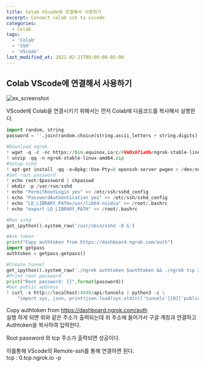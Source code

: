 ```yaml
---
title: Colab VScode에 연결해서 사용하기
excerpt: Connect colab ssh to vscode
categories:
  - Colab
tags:
  - 'Colab'
  - 'SSH'
  - 'VScode'
last_modified_at: 2021-02-21T08:06:00-05:00
---
```

## Colab VScode에 연결해서 사용하기

![ex_screenshot](https://www.stechstar.com/user/zbxe/files/attach/images/3151/119/064/c9342957dc10efc2948e86e7718ae516.png)

VScode에 Colab을 연결시키기 위해서는 먼저 Colab에 다음코드를 복사해서 실행한다. 

``` python
import random, string
password = ''.join(random.choice(string.ascii_letters + string.digits) for i in range(20))

#Download ngrok
! wget -q -c -nc https://bin.equinox.io/c/4VmDzA7iaHb/ngrok-stable-linux-amd64.zip
! unzip -qq -n ngrok-stable-linux-amd64.zip
#Setup sshd
! apt-get install -qq -o=Dpkg::Use-Pty=0 openssh-server pwgen > /dev/null
#Set root password
! echo root:$password | chpasswd
! mkdir -p /var/run/sshd
! echo "PermitRootLogin yes" >> /etc/ssh/sshd_config
! echo "PasswordAuthentication yes" >> /etc/ssh/sshd_config
! echo "LD_LIBRARY_PATH=/usr/lib64-nvidia" >> /root/.bashrc
! echo "export LD_LIBRARY_PATH" >> /root/.bashrc

#Run sshd
get_ipython().system_raw('/usr/sbin/sshd -D &')

#Ask token
print("Copy authtoken from https://dashboard.ngrok.com/auth")
import getpass
authtoken = getpass.getpass()

#Create tunnel
get_ipython().system_raw('./ngrok authtoken $authtoken && ./ngrok tcp 22 &')
#Print root password
print("Root password: {}".format(password))
#Get public address
! curl -s http://localhost:4040/api/tunnels | python3 -c \
    "import sys, json; print(json.load(sys.stdin)['tunnels'][0]['public_url'])"
```

Copy authtoken from https://dashboard.ngrok.com/auth  
실행 하게 되면 위와 같은 주소가 출력되는데 위 주소에 들어가서 구글 계정과 연결하고 Authtoken을 복사하여 입력한다. 

Root password 와 tcp 주소가 출력되면 성공이다.

이를통해 VScode의 Remote-ssh를 통해 연결하면 된다.  
tcp : 0.tcp.ngrok.io -p <portNum>


